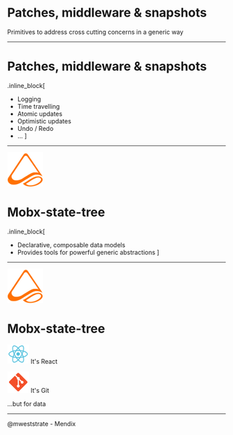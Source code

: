 
# Patches, middleware & snapshots

Primitives to address cross cutting concerns in a generic way

---

# Patches, middleware & snapshots

.inline_block[
* Logging
* Time travelling
* Atomic updates
* Optimistic updates
* Undo / Redo
* ...
]

---

<img src="img/logo.png" style="height:80px"/>

# Mobx-state-tree

.inline_block[
* Declarative, composable data models
* Provides tools for powerful generic abstractions
]

---

<img src="img/logo.png" style="height:80px"/>

# Mobx-state-tree

<img src="img/react.svg" width="50" /> It's React

<img src="img/git.png" width="50" /> It's Git

...but for data

<hr/>

@mweststrate - Mendix
